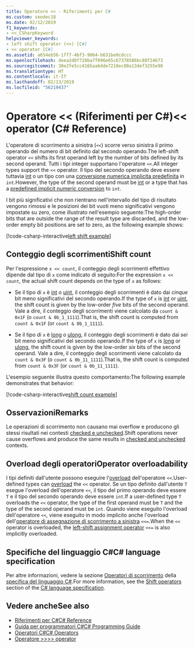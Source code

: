 ```yaml
---
title: Operatore << - Riferimenti per C#
ms.custom: seodec18
ms.date: 02/12/2019
f1_keywords:
- <<_CSharpKeyword
helpviewer_keywords:
- left shift operator (<<) [C#]
- << operator [C#]
ms.assetid: a654eb56-1ff7-4bf3-9064-b631be0cdccc
ms.openlocfilehash: deea2d0f720ba7f096e65c67378586bc88f24673
ms.sourcegitcommit: 30e2fe5cc4165aa6dde7218ec80a13def3255e98
ms.translationtype: HT
ms.contentlocale: it-IT
ms.lasthandoff: 02/13/2019
ms.locfileid: "56219437"
---
```

# <a name="-operator-c-reference"></a><span data-ttu-id="3a05f-102">Operatore \<\< (Riferimenti per C#)</span><span class="sxs-lookup"><span data-stu-id="3a05f-102">\<\< operator (C# Reference)</span></span>

<span data-ttu-id="3a05f-103">L'operatore di scorrimento a sinistra (`<<`) scorre verso sinistra il primo operando del numero di bit definito dal secondo operando.</span><span class="sxs-lookup"><span data-stu-id="3a05f-103">The left-shift operator `<<` shifts its first operand left by the number of bits defined by its second operand.</span></span> <span data-ttu-id="3a05f-104">Tutti i tipi integer supportano l'operatore `<<`.</span><span class="sxs-lookup"><span data-stu-id="3a05f-104">All integer types support the `<<` operator.</span></span> <span data-ttu-id="3a05f-105">Il tipo del secondo operando deve essere tuttavia [int](../keywords/int.md) o un tipo con una [conversione numerica implicita predefinita](../keywords/implicit-numeric-conversions-table.md) in `int`.</span><span class="sxs-lookup"><span data-stu-id="3a05f-105">However, the type of the second operand must be [int](../keywords/int.md) or a type that has a [predefined implicit numeric conversion](../keywords/implicit-numeric-conversions-table.md) to `int`.</span></span>

<span data-ttu-id="3a05f-106">I bit più significativi che non rientrano nell'intervallo del tipo di risultato vengono rimossi e le posizioni dei bit vuoti meno significativi vengono impostate su zero, come illustrato nell'esempio seguente:</span><span class="sxs-lookup"><span data-stu-id="3a05f-106">The high-order bits that are outside the range of the result type are discarded, and the low-order empty bit positions are set to zero, as the following example shows:</span></span>

[!code-csharp-interactive[left shift example](~/samples/snippets/csharp/language-reference/operators/ShiftOperatorsExamples.cs#LeftShift)]

## <a name="shift-count"></a><span data-ttu-id="3a05f-107">Conteggio degli scorrimenti</span><span class="sxs-lookup"><span data-stu-id="3a05f-107">Shift count</span></span>

<span data-ttu-id="3a05f-108">Per l'espressione `x << count`, il conteggio degli scorrimenti effettivo dipende dal tipo di `x` come indicato di seguito:</span><span class="sxs-lookup"><span data-stu-id="3a05f-108">For the expression `x << count`, the actual shift count depends on the type of `x` as follows:</span></span>

- <span data-ttu-id="3a05f-109">Se il tipo di `x` è [int](../keywords/int.md) o [uint](../keywords/uint.md), il conteggio degli scorrimenti è dato dai *cinque* bit meno significativi del secondo operando.</span><span class="sxs-lookup"><span data-stu-id="3a05f-109">If the type of `x` is [int](../keywords/int.md) or [uint](../keywords/uint.md), the shift count is given by the low-order *five* bits of the second operand.</span></span> <span data-ttu-id="3a05f-110">Vale a dire, il conteggio degli scorrimenti viene calcolato da `count & 0x1F` (o `count & 0b_1_1111`).</span><span class="sxs-lookup"><span data-stu-id="3a05f-110">That is, the shift count is computed from `count & 0x1F` (or `count & 0b_1_1111`).</span></span>

- <span data-ttu-id="3a05f-111">Se il tipo di `x` è [long](../keywords/long.md) o [ulong](../keywords/ulong.md), il conteggio degli scorrimenti è dato dai *sei* bit meno significativi del secondo operando.</span><span class="sxs-lookup"><span data-stu-id="3a05f-111">If the type of `x` is [long](../keywords/long.md) or [ulong](../keywords/ulong.md), the shift count is given by the low-order *six* bits of the second operand.</span></span> <span data-ttu-id="3a05f-112">Vale a dire, il conteggio degli scorrimenti viene calcolato da `count & 0x3F` (o `count & 0b_11_1111`).</span><span class="sxs-lookup"><span data-stu-id="3a05f-112">That is, the shift count is computed from `count & 0x3F` (or `count & 0b_11_1111`).</span></span>

<span data-ttu-id="3a05f-113">L'esempio seguente illustra questo comportamento:</span><span class="sxs-lookup"><span data-stu-id="3a05f-113">The following example demonstrates that behavior:</span></span>

[!code-csharp-interactive[shift count example](~/samples/snippets/csharp/language-reference/operators/ShiftOperatorsExamples.cs#LeftShiftByLargeCount)]

## <a name="remarks"></a><span data-ttu-id="3a05f-114">Osservazioni</span><span class="sxs-lookup"><span data-stu-id="3a05f-114">Remarks</span></span>

<span data-ttu-id="3a05f-115">Le operazioni di scorrimento non causano mai overflow e producono gli stessi risultati nei contesti [checked e unchecked](../keywords/checked-and-unchecked.md).</span><span class="sxs-lookup"><span data-stu-id="3a05f-115">Shift operations never cause overflows and produce the same results in [checked and unchecked](../keywords/checked-and-unchecked.md) contexts.</span></span>

## <a name="operator-overloadability"></a><span data-ttu-id="3a05f-116">Overload degli operatori</span><span class="sxs-lookup"><span data-stu-id="3a05f-116">Operator overloadability</span></span>

<span data-ttu-id="3a05f-117">I tipi definiti dall'utente possono eseguire l'[overload](../keywords/operator.md) dell'operatore `<<`.</span><span class="sxs-lookup"><span data-stu-id="3a05f-117">User-defined types can [overload](../keywords/operator.md) the `<<` operator.</span></span> <span data-ttu-id="3a05f-118">Se un tipo definito dall'utente `T` esegue l'overload dell'operatore `<<`, il tipo del primo operando deve essere `T` e il tipo del secondo operando deve essere `int`.</span><span class="sxs-lookup"><span data-stu-id="3a05f-118">If a user-defined type `T` overloads the `<<` operator, the type of the first operand must be `T` and the type of the second operand must be `int`.</span></span> <span data-ttu-id="3a05f-119">Quando viene eseguito l'overload dell'operatore `<<`, viene eseguito in modo implicito anche l'overload dell'[operatore di assegnazione di scorrimento a sinistra](left-shift-assignment-operator.md) `<<=`.</span><span class="sxs-lookup"><span data-stu-id="3a05f-119">When the `<<` operator is overloaded, the [left-shift assignment operator](left-shift-assignment-operator.md) `<<=` is also implicitly overloaded.</span></span>

## <a name="c-language-specification"></a><span data-ttu-id="3a05f-120">Specifiche del linguaggio C#</span><span class="sxs-lookup"><span data-stu-id="3a05f-120">C# language specification</span></span>

<span data-ttu-id="3a05f-121">Per altre informazioni, vedere la sezione [Operatori di scorrimento](~/_csharplang/spec/expressions.md#shift-operators) della [specifica del linguaggio C#](../language-specification/index.md).</span><span class="sxs-lookup"><span data-stu-id="3a05f-121">For more information, see the [Shift operators](~/_csharplang/spec/expressions.md#shift-operators) section of the [C# language specification](../language-specification/index.md).</span></span>

## <a name="see-also"></a><span data-ttu-id="3a05f-122">Vedere anche</span><span class="sxs-lookup"><span data-stu-id="3a05f-122">See also</span></span>

- [<span data-ttu-id="3a05f-123">Riferimenti per C#</span><span class="sxs-lookup"><span data-stu-id="3a05f-123">C# Reference</span></span>](../index.md)
- [<span data-ttu-id="3a05f-124">Guida per programmatori C#</span><span class="sxs-lookup"><span data-stu-id="3a05f-124">C# Programming Guide</span></span>](../../programming-guide/index.md)
- [<span data-ttu-id="3a05f-125">Operatori C#</span><span class="sxs-lookup"><span data-stu-id="3a05f-125">C# Operators</span></span>](index.md)
- [<span data-ttu-id="3a05f-126">Operatore >></span><span class="sxs-lookup"><span data-stu-id="3a05f-126">>> operator</span></span>](right-shift-operator.md)
